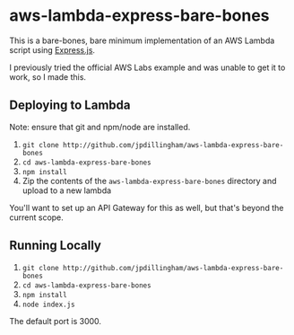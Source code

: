 # aws-lambda-express-bare-bones

This is a bare-bones, bare minimum implementation of an AWS Lambda script using [Express.js](https://expressjs.com/).

I previously tried the official AWS Labs example and was unable to get it to work, so I made this.

## Deploying to Lambda

Note: ensure that git and npm/node are installed.

1. `git clone http://github.com/jpdillingham/aws-lambda-express-bare-bones`
2. `cd aws-lambda-express-bare-bones`
3. `npm install`
4. Zip the contents of the `aws-lambda-express-bare-bones` directory and upload to a new lambda

You'll want to set up an API Gateway for this as well, but that's beyond the current scope.

## Running Locally

1. `git clone http://github.com/jpdillingham/aws-lambda-express-bare-bones`
2. `cd aws-lambda-express-bare-bones`
3. `npm install`
4. `node index.js`

The default port is 3000.